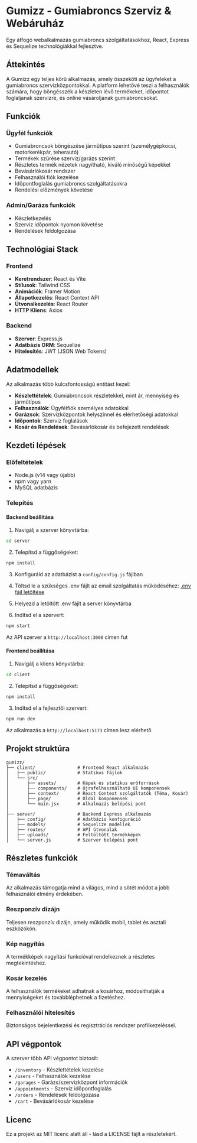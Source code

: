# Gumizz - Gumiabroncs Szerviz & Webáruház

Egy átfogó webalkalmazás gumiabroncs szolgáltatásokhoz, React, Express és Sequelize technológiákkal fejlesztve.

## Áttekintés

A Gumizz egy teljes körű alkalmazás, amely összeköti az ügyfeleket a gumiabroncs szervizközpontokkal. A platform lehetővé teszi a felhasználók számára, hogy böngésszék a készleten lévő termékeket, időpontot foglaljanak szervizre, és online vásároljanak gumiabroncsokat.

## Funkciók

### Ügyfél funkciók
- Gumiabroncsok böngészése járműtípus szerint (személygépkocsi, motorkerékpár, teherautó)
- Termékek szűrése szerviz/garázs szerint
- Részletes termék nézetek nagyítható, kiváló minőségű képekkel
- Bevásárlókosár rendszer
- Felhasználói fiók kezelése
- Időpontfoglalás gumiabroncs szolgáltatásokra
- Rendelési előzmények követése

### Admin/Garázs funkciók
- Készletkezelés
- Szerviz időpontok nyomon követése
- Rendelések feldolgozása

## Technológiai Stack

### Frontend
- **Keretrendszer**: React és Vite
- **Stílusok**: Tailwind CSS
- **Animációk**: Framer Motion
- **Állapotkezelés**: React Context API
- **Útvonalkezelés**: React Router
- **HTTP Kliens**: Axios

### Backend
- **Szerver**: Express.js
- **Adatbázis ORM**: Sequelize
- **Hitelesítés**: JWT (JSON Web Tokens)

## Adatmodellek

Az alkalmazás több kulcsfontosságú entitást kezel:
- **Készlettételek**: Gumiabroncsok részletekkel, mint ár, mennyiség és járműtípus
- **Felhasználók**: Ügyfélfiók személyes adatokkal
- **Garázsok**: Szervizközpontok helyszínnel és elérhetőségi adatokkal
- **Időpontok**: Szerviz foglalások
- **Kosár és Rendelések**: Bevásárlókosár és befejezett rendelések

## Kezdeti lépések

### Előfeltételek
- Node.js (v14 vagy újabb)
- npm vagy yarn
- MySQL adatbázis

### Telepítés

#### Backend beállítása
1. Navigálj a szerver könyvtárba:
```bash
cd server
```

2. Telepítsd a függőségeket:
```bash
npm install
```

3. Konfiguráld az adatbázist a `config/config.js` fájlban

4. Töltsd le a szükséges .env fájlt az email szolgáltatás működéséhez:
[.env fájl letöltése](https://mega.nz/file/cqt1xTJC#tmE_6E1EV-OlVGgMorXGEUt67UgogYTcXs9jfor83Bg)

5. Helyezd a letöltött .env fájlt a server könyvtárba

6. Indítsd el a szervert:
```bash
npm start
```

Az API szerver a `http://localhost:3000` címen fut

#### Frontend beállítása
1. Navigálj a kliens könyvtárba:
```bash
cd client
```

2. Telepítsd a függőségeket:
```bash
npm install
```

3. Indítsd el a fejlesztői szervert:
```bash
npm run dev
```

Az alkalmazás a `http://localhost:5173` címen lesz elérhető

## Projekt struktúra

```
gumizz/
├── client/                # Frontend React alkalmazás
│   ├── public/            # Statikus fájlok
│   └── src/
│       ├── assets/        # Képek és statikus erőforrások
│       ├── components/    # Újrafelhasználható UI komponensek
│       ├── context/       # React Context szolgáltatók (Téma, Kosár)
│       ├── page/          # Oldal komponensek
│       └── main.jsx       # Alkalmazás belépési pont
│
├── server/                # Backend Express alkalmazás
│   ├── config/            # Adatbázis konfiguráció
│   ├── models/            # Sequelize modellek
│   ├── routes/            # API útvonalak
│   ├── uploads/           # Feltöltött termékképek
│   └── server.js          # Szerver belépési pont
```

## Részletes funkciók

### Témaváltás
Az alkalmazás támogatja mind a világos, mind a sötét módot a jobb felhasználói élmény érdekében.

### Reszponzív dizájn
Teljesen reszponzív dizájn, amely működik mobil, tablet és asztali eszközökön.

### Kép nagyítás
A termékképek nagyítási funkcióval rendelkeznek a részletes megtekintéshez.

### Kosár kezelés
A felhasználók termékeket adhatnak a kosárhoz, módosíthatják a mennyiségeket és továbbléphetnek a fizetéshez.

### Felhasználói hitelesítés
Biztonságos bejelentkezési és regisztrációs rendszer profilkezeléssel.

## API végpontok

A szerver több API végpontot biztosít:
- `/inventory` - Készlettételek kezelése
- `/users` - Felhasználók kezelése
- `/garages` - Garázs/szervizközpont információk
- `/appointments` - Szerviz időpontfoglalás
- `/orders` - Rendelések feldolgozása
- `/cart` - Bevásárlókosár kezelése

## Licenc

Ez a projekt az MIT licenc alatt áll - lásd a LICENSE fájlt a részletekért.